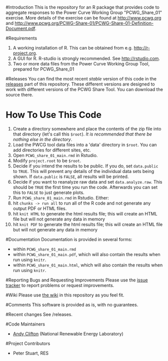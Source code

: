 #Introduction
This is the repository for an R package that provides code to aggregate responses to the Power Curve Working Group "PCWG_Share_01" exercise. More details of the exercise can be found at http://www.pcwg.org and http://www.pcwg.org/PCWG-Share-01/PCWG-Share-01-Definition-Document.pdf.

#Requirements
1. A working installation of R. This can be obtained from e.g. http://r-project.org.
2. A GUI for R. R-studio is strongly recommended. See http://rstudio.com.
3. Two or more data files from the Power Curve Working Group Tool, prepared for PCWG_Share_01

#Releases
You can find the most recent _stable_ version of this code in the [releases](/releases) part of this repository. These different versions are designed to work with different versions of the PCWG Share Tool. You can download the source there.

# How To Use This Code
1. Create a directory somewhere and place the contents of the zip file into that directory (let's call this `$root`). *It is recommended that there be nothing else in the directory*.
2. Load the PWCG tool data files into a 'data' directory in `$root`. You can add directories for different sites, etc.
3. Open `PCWG_share_01_main.rmd` in Rstudio. 
  1. Modify `project.root` to be `$root`.
  2. Decide if you intend the results to be public. If you do, set `data.public` to `TRUE`. This will prevent any details of the individual data sets being shown. If `data.public` is `FALSE`, all results will be printed.
  3. Decide if you want to reanalyze raw data and set `data.analyze.raw`. This should be `TRUE` the first time you run the code. Afterwards you can set this to `FALSE` to just generate plots.
4. Run `PCWG_share_01_main.rmd` in Rstudio. Either:
  1. hit `chunks -> run all` to run all of the R code and not generate any output PDF or HTML files.
  2. hit `knit HTML` to generate the html results file; this will create an HTML file but will not generate any data in memory
  3. hit `knit PDF` to generate the html results file; this will create an HTML file but will not generate any data in memory

#Documentation
Documentation is provided in several forms:
* within `PCWG_share_01_main.rmd`
* within `PCWG_share_01_main.pdf`, which will also contain the results when run using `knitr`.
* within `PCWG_share_01_main.html`, which will also contain the results when run using `knitr`.

#Reporting Bugs and Requesting Improvements
Please use the [issue tracker](/issues) to report problems or request improvements.

#Wiki
Please use [the wiki](/wiki) in this repository as you feel fit.

#Comments
This software is provided as is, with no guarantees.

#Recent changes
See /releases.

#Code Maintainers
* [Andy Clifton](mailto:andrew.clifton@nrel.gov) (National Renewable Energy Laboratory)

#Project Contributors
* Peter Stuart, RES
